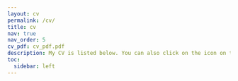 ```yaml
---
layout: cv
permalink: /cv/
title: cv
nav: true
nav_order: 5
cv_pdf: cv_pdf.pdf
description: My CV is listed below. You can also click on the icon on the upper right to download my Resume.
toc:
  sidebar: left
---
```


